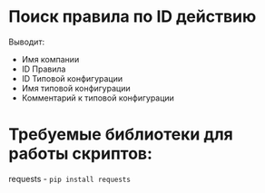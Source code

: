 # Поиск правила по ID действию

Выводит:
* Имя компании
* ID Правила
* ID Типовой конфигурации
* Имя типовой конфигурации
* Комментарий к типовой конфигурации

# Требуемые библиотеки для работы скриптов:
requests - ``pip install requests``